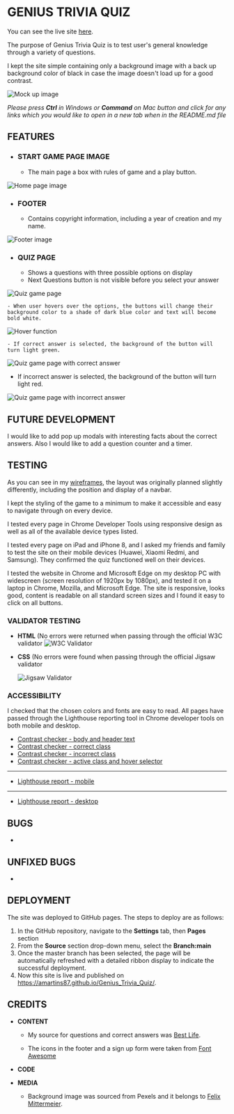 # **GENIUS TRIVIA QUIZ**

You can see the live site [here](https://amartins87.github.io/Genius_Trivia_Quiz/).

The purpose of Genius Trivia Quiz is to test user's general knowledge through a variety of questions. 

I kept the site simple containing only a background image with a back up background color of black in case the image doesn't load up for a good contrast. 

![Mock up image](assets/wireframes/Mock_up_MS2.JPG)

*Please press **Ctrl** in Windows or **Command** on Mac button and click for any links which you would like to open in a new tab when in the README.md file*

## **FEATURES**

- ### **START GAME PAGE IMAGE**
    - The main page a box with rules of game and a play button. 

![Home page image](assets/wireframes/wireframe_main_page.JPG)

- ### **FOOTER**
    - Contains copyright information, including a year of creation and my name.

![Footer image](assets/wireframes/wireframe_footer.JPG)

- ### **QUIZ PAGE**
    - Shows a questions with three possible options on display
    - Next Questions button is not visible before you select your answer

![Quiz game page](assets/wireframes/wireframe_game.JPG)

    - When user hovers over the options, the buttons will change their background color to a shade of dark blue color and text will become bold white. 

![Hover function](assets/wireframes/wireframe_game_hover.JPG)

    - If correct answer is selected, the background of the button will turn light green.

![Quiz game page with correct answer](assets/wireframes/wireframe_game_correct.JPG)

- If incorrect answer is selected, the background of the button will turn light red.

![Quiz game page with incorrect answer](assets/wireframes/wireframe_game_incorrect.JPG)


## **FUTURE DEVELOPMENT**

I would like to add pop up modals with interesting facts about the correct answers. Also I would like to add a question counter and a timer. 

## **TESTING**

As you can see in my [wireframes](assets/wireframes/Makaton_wireframe_all.png), the layout was originally planned slightly differently, including the position and display of a navbar. 

I kept the styling of the game to a minimum to make it accessible and easy to navigate through on every device. 

I tested every page in Chrome Developer Tools using responsive design as well as all of the available device types listed. 

I tested every page on iPad and iPhone 8, and I asked my friends and family to test the site on their mobile devices (Huawei, Xiaomi Redmi, and Samsung). They confirmed the quiz functioned well on their devices.

I tested the website in Chrome and Microsoft Edge on my desktop PC with widescreen (screen resolution of 1920px by 1080px), and tested it on a laptop in Chrome, Mozilla, and Microsoft Edge. The site is responsive, looks good, content is readable on all standard screen sizes and I found it easy to click on all buttons. 

### **VALIDATOR TESTING**

-   **HTML** (No errors were returned when passing through the official W3C validator 
    ![W3C Validator](assets/wireframes/W3C_HTML_Validator_Results.JPG)

-   **CSS** (No errors were found when passing through the official Jigsaw validator
    
    ![Jigsaw Validator](assets/wireframes/W3C_CSS_Validator_Results.JPG)


### **ACCESSIBILITY**

I checked that the chosen colors and fonts are easy to read. All pages have passed through  the Lighthouse reporting tool in Chrome developer tools on both mobile and desktop.
- [Contrast checker - body and header text](assets/wireframes/accessibility/Body_text_contrast_checker.JPG)
- [Contrast checker - correct class](assets/wireframes/accessibility/Correct_class_contrast_checker.JPG)
- [Contrast checker - incorrect class](assets/wireframes/accessibility/Incorrect_class_contrast_checker.JPG)
- [Contrast checker - active class and hover selector](assets/wireframes/accessibility/Hover_selector_contrast_checker.JPG)

***
- [Lighthouse report - mobile](assets/wireframes/accessibility/Lighthouse_mobile_report.JPG)

***
- [Lighthouse report - desktop](assets/wireframes/accessibility/Lighthouse_desktop_report.JPG)


## **BUGS**

-   

## **UNFIXED BUGS**

-   

## **DEPLOYMENT**

The site was deployed to GitHub pages. The steps to deploy are as follows:
1.  In the GitHub repository, navigate to the **Settings** tab, then **Pages** section
2.  From the **Source** section drop-down menu, select the **Branch:main**
3.  Once the master branch has been selected, the page will be automatically refreshed with a detailed ribbon display to indicate the successful deployment.
4.  Now this site is live and published on https://amartins87.github.io/Genius_Trivia_Quiz/.


## **CREDITS**

- **CONTENT**
    - My source for questions and correct answers was [Best Life](https://bestlifeonline.com/genius-trivia-questions/).

    - The icons in the footer and a sign up form were taken from [Font Awesome](https://fontawesome.com/)

- **CODE**
   

- **MEDIA**

    - Background image was sourced from Pexels and it belongs to [Felix Mittermeier](https://www.pexels.com/photo/galaxy-1146134/).
